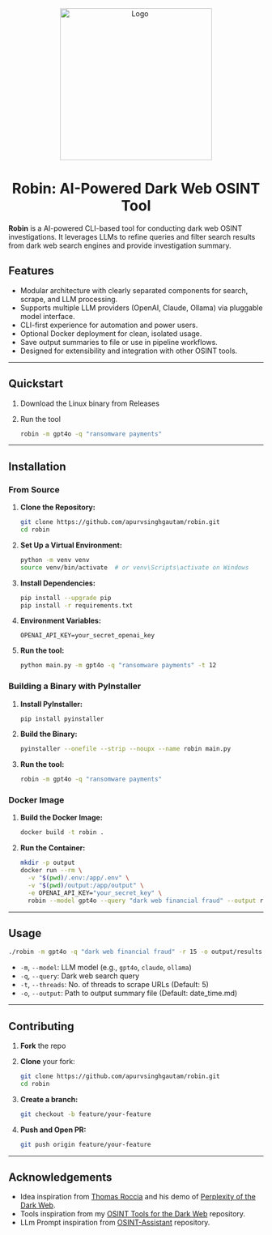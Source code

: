 <div align="center">
  <img src="img.png" alt="Logo" width="300">
  <h1>Robin: AI-Powered Dark Web OSINT Tool</h1>
</div>

**Robin** is a AI-powered CLI-based tool for conducting dark web OSINT investigations. It leverages LLMs to refine queries and filter search results from dark web search engines and provide investigation summary.

## Features

- Modular architecture with clearly separated components for search, scrape, and LLM processing.
- Supports multiple LLM providers (OpenAI, Claude, Ollama) via pluggable model interface.
- CLI-first experience for automation and power users.
- Optional Docker deployment for clean, isolated usage.
- Save output summaries to file or use in pipeline workflows.
- Designed for extensibility and integration with other OSINT tools.

---

## Quickstart

1. Download the Linux binary from Releases

2. Run the tool
   ```bash
   robin -m gpt4o -q "ransomware payments"
   ```

---

## Installation

### From Source

1. **Clone the Repository:**

   ```bash
   git clone https://github.com/apurvsinghgautam/robin.git
   cd robin
   ```

2. **Set Up a Virtual Environment:**

   ```bash
   python -m venv venv
   source venv/bin/activate  # or venv\Scripts\activate on Windows
   ```

3. **Install Dependencies:**

   ```bash
   pip install --upgrade pip
   pip install -r requirements.txt
   ```

4. **Environment Variables:**

   ```dotenv
   OPENAI_API_KEY=your_secret_openai_key
   ```

5. **Run the tool:**
   
   ```bash
   python main.py -m gpt4o -q "ransomware payments" -t 12
   ```

### Building a Binary with PyInstaller

1. **Install PyInstaller:**

   ```bash
   pip install pyinstaller
   ```

2. **Build the Binary:**

   ```bash
   pyinstaller --onefile --strip --noupx --name robin main.py
   ```

3. **Run the tool:**

   ```bash
   robin -m gpt4o -q "ransomware payments"
   ```

### Docker Image

1. **Build the Docker Image:**

   ```bash
   docker build -t robin .
   ```

2. **Run the Container:**

   ```bash
   mkdir -p output
   docker run --rm \
     -v "$(pwd)/.env:/app/.env" \
     -v "$(pwd)/output:/app/output" \
     -e OPENAI_API_KEY="your_secret_key" \
     robin --model gpt4o --query "dark web financial fraud" --output results
   ```

---

## Usage

```bash
./robin -m gpt4o -q "dark web financial fraud" -r 15 -o output/results
```

- `-m`, `--model`: LLM model (e.g., `gpt4o`, `claude`, `ollama`)
- `-q`, `--query`: Dark web search query
- `-t`, `--threads`: No. of threads to scrape URLs (Default: 5)
- `-o`, `--output`: Path to output summary file (Default: date_time.md)

---

## Contributing

1. **Fork** the repo
2. **Clone** your fork:

   ```bash
   git clone https://github.com/apurvsinghgautam/robin.git
   cd robin
   ```

3. **Create a branch:**

   ```bash
   git checkout -b feature/your-feature
   ```

4. **Push and Open PR:**

   ```bash
   git push origin feature/your-feature
   ```

---

## Acknowledgements

- Idea inspiration from [Thomas Roccia](https://x.com/fr0gger_) and his demo of [Perplexity of the Dark Web](https://x.com/fr0gger_/status/1908051083068645558).
- Tools inspiration from my [OSINT Tools for the Dark Web](https://github.com/apurvsinghgautam/dark-web-osint-tools) repository.
- LLm Prompt inspiration from [OSINT-Assistant](https://github.com/AXRoux/OSINT-Assistant) repository.
